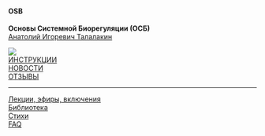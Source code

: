 #### OSB  
**Основы Системной Биорегуляции (ОСБ)**  
[Анатолий Игоревич Талалакин](AI_Talalakin.md#ai_talalakin)  

![](!AIT.jpg)   
[ИНСТРУКЦИИ](!0SB_Instructio.md#0sb_instructio)  
[НОВОСТИ](News.md#news)  
[ОТЗЫВЫ](otziv.md#otziv)   

***  
[Лекции, эфиры, включения](Lectio.md#lectio)   
[Библиотека](Library.md#library)    
[Стихи](poet.md#poet)  
[FAQ](faq.md#faq) 
